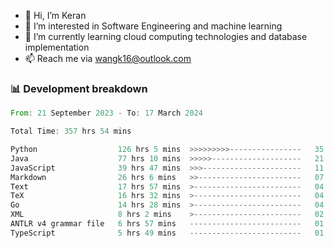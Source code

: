 - 👋 Hi, I’m Keran
- 👀 I’m interested in Software Engineering and machine learning
- 🌱 I’m currently learning cloud computing technologies and database implementation
- 📫 Reach me via wangk16@outlook.com


###  📊 Development breakdown
<!--START_SECTION:waka-->

```rust
From: 21 September 2023 - To: 17 March 2024

Total Time: 357 hrs 54 mins

Python                  126 hrs 5 mins  >>>>>>>>>----------------   35.08 %
Java                    77 hrs 10 mins  >>>>>--------------------   21.47 %
JavaScript              39 hrs 47 mins  >>>----------------------   11.07 %
Markdown                26 hrs 6 mins   >>-----------------------   07.26 %
Text                    17 hrs 57 mins  >------------------------   04.99 %
TeX                     16 hrs 32 mins  >------------------------   04.60 %
Go                      14 hrs 28 mins  >------------------------   04.03 %
XML                     8 hrs 2 mins    >------------------------   02.24 %
ANTLR v4 grammar file   6 hrs 57 mins   -------------------------   01.94 %
TypeScript              5 hrs 49 mins   -------------------------   01.62 %
```

<!--END_SECTION:waka-->

<!---
keran-w/keran-w is a ✨ special ✨ repository because its `README.md` (this file) appears on your GitHub profile.
You can click the Preview link to take a look at your changes.
--->
